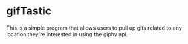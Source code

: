 # gifTastic

This is a simple program that allows users to pull up gifs related to any location they're interested in using the giphy api. 

